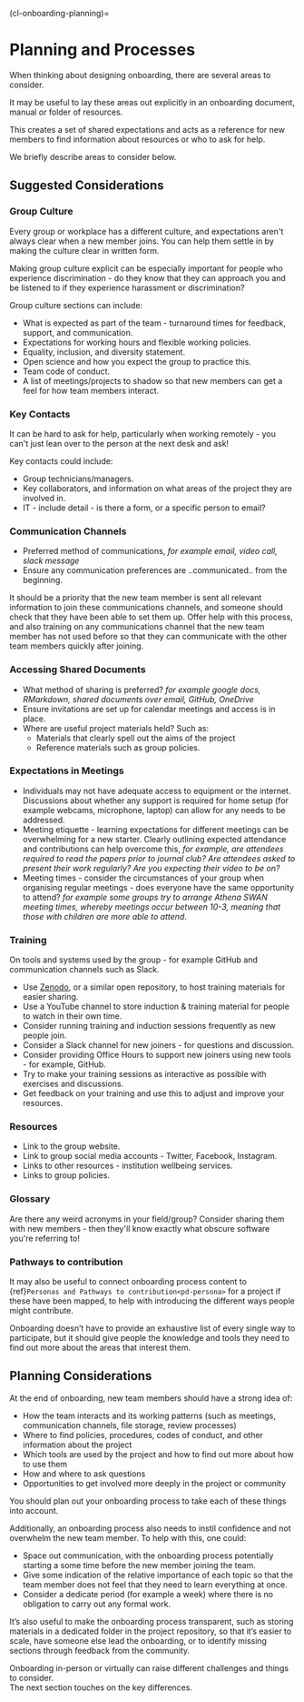 (cl-onboarding-planning)=
# Planning and Processes

When thinking about designing onboarding, there are several areas to consider. 

It may be useful to lay these areas out explicitly in an onboarding document, manual or folder of resources.

This creates a set of shared expectations and acts as a reference for new members to find information about resources or who to ask for help.

We briefly describe areas to consider below.


## Suggested Considerations

### Group Culture

Every group or workplace has a different culture, and expectations aren't always clear when a new member joins.
You can help them settle in by making the culture clear in written form.

Making group culture explicit can be especially important for people who experience discrimination - do they know that they can approach you and be listened to if they experience harassment or discrimination?

Group culture sections can include:
* What is expected as part of the team - turnaround times for feedback, support, and communication.
* Expectations for working hours and flexible working policies.
* Equality, inclusion, and diversity statement.
* Open science and how you expect the group to practice this.
* Team code of conduct.
* A list of meetings/projects to shadow so that new members can get a feel for how team members interact.

### Key Contacts

It can be hard to ask for help, particularly when working remotely - you can't just lean over to the person at the next desk and ask! 

Key contacts could include:
* Group technicians/managers.
* Key collaborators, and information on what areas of the project they are involved in.
* IT - include detail - is there a form, or a specific person to email?

### Communication Channels

- Preferred method of communications, _for example email, video call, slack message_
- Ensure any communication preferences are ..communicated.. from the beginning.

It should be a priority that the new team member is sent all relevant information to join these communications channels, and someone should check that they have been able to set them up.
Offer help with this process, and also training on any communications channel that the new team member has not used before so that they can communicate with the other team members quickly after joining.

### Accessing Shared Documents

- What method of sharing is preferred? _for example google docs, RMarkdown, shared documents over email, GitHub, OneDrive_
- Ensure invitations are set up for calendar meetings and access is in place.
- Where are useful project materials held? Such as:
    - Materials that clearly spell out the aims of the project
    - Reference materials such as group policies.

### Expectations in Meetings

- Individuals may not have adequate access to equipment or the internet.
Discussions about whether any support is required for home setup (for example webcams, microphone, laptop) can allow for any needs to be addressed.
- Meeting etiquette - learning expectations for different meetings can be overwhelming for a new starter.
Clearly outlining expected attendance and contributions can help overcome this, _for example, are attendees required to read the papers prior to journal club? Are attendees asked to present their work regularly? Are you expecting their video to be on?_
- Meeting times - consider the circumstances of your group when organising regular meetings - does everyone have the same opportunity to attend? _for example some groups try to arrange Athena SWAN meeting times, whereby meetings occur between 10-3, meaning that those with children are more able to attend_.

### Training

On tools and systems used by the group - for example GitHub and communication channels such as Slack.

* Use [Zenodo](https://zenodo.org/), or a similar open repository, to host training materials for easier sharing.
* Use a YouTube channel to store induction & training material for people to watch in their own time.
* Consider running training and induction sessions frequently as new people join.
* Consider a Slack channel for new joiners - for questions and discussion.
* Consider providing Office Hours to support new joiners using new tools - for example, GitHub.
* Try to make your training sessions as interactive as possible with exercises and discussions.
* Get feedback on your training and use this to adjust and improve your resources.

### Resources

* Link to the group website.
* Link to group social media accounts - Twitter, Facebook, Instagram.
* Links to other resources - institution wellbeing services.
* Links to group policies.

### Glossary

Are there any weird acronyms in your field/group?
Consider sharing them with new members - then they'll know exactly what obscure software you're referring to!

### Pathways to contribution

It may also be useful to connect onboarding process content to {ref}`Personas and Pathways to contribution<pd-persona>` for a project if these have been mapped, to help with introducing the different ways people might contribute. 

Onboarding doesn’t have to provide an exhaustive list of every single way to participate, but it should give people the knowledge and tools they need to find out more about the areas that interest them. 


## Planning Considerations

At the end of onboarding, new team members should have a strong idea of: 
* How the team interacts and its working patterns (such as meetings, communication channels, file storage, review processes) 
* Where to find policies, procedures, codes of conduct, and other information about the project 
* Which tools are used by the project and how to find out more about how to use them 
* How and where to ask questions 
* Opportunities to get involved more deeply in the project or community 

You should plan out your onboarding process to take each of these things into account. 

Additionally, an onboarding process also needs to instil confidence and not overwhelm the new team member. 
To help with this, one could:

- Space out communication, with the onboarding process potentially starting a some time before the new member joining the team.
- Give some indication of the relative importance of each topic so that the team member does not feel that they need to learn everything at once. 
- Consider a dedicate period (for example a week) where there is no obligation to carry out any formal work.


It’s also useful to make the onboarding process transparent, such as storing materials in a dedicated folder in the project repository, so that it’s easier to scale, have someone else lead the onboarding, or to identify missing sections through feedback from the community.


Onboarding in-person or virtually can raise different challenges and things to consider.  
The next section touches on the key differences.
